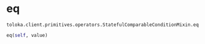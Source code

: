 # eq
`toloka.client.primitives.operators.StatefulComparableConditionMixin.eq`

```python
eq(self, value)
```

